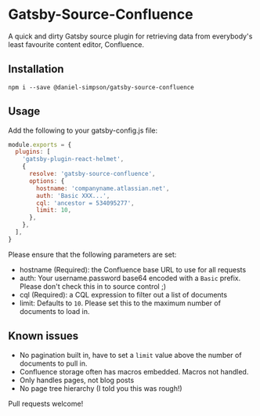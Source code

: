 # Gatsby-Source-Confluence

A quick and dirty Gatsby source plugin for retrieving data from everybody's least favourite content editor, Confluence.

## Installation

`npm i --save @daniel-simpson/gatsby-source-confluence`

## Usage

Add the following to your gatsby-config.js file:

```js
module.exports = {
  plugins: [
    'gatsby-plugin-react-helmet',
    {
      resolve: 'gatsby-source-confluence',
      options: {
        hostname: 'companyname.atlassian.net',
        auth: 'Basic XXX...',
        cql: 'ancestor = 534095277',
        limit: 10,
      },
    },
  ],
}
```

Please ensure that the following parameters are set:

- hostname (Required): the Confluence base URL to use for all requests
- auth: Your username.password base64 encoded with a `Basic` prefix. Please don't check this in to source control ;)
- cql (Required): a CQL expression to filter out a list of documents
- limit: Defaults to `10`. Please set this to the maximum number of documents to load in.

## Known issues

- No pagination built in, have to set a `limit` value above the number of documents to pull in.
- Confluence storage often has macros embedded. Macros not handled.
- Only handles pages, not blog posts
- No page tree hierarchy (I told you this was rough!)

Pull requests welcome!

